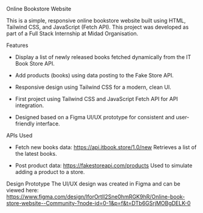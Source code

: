 Online Bookstore Website

This is a simple, responsive online bookstore website built using HTML, Tailwind CSS, and JavaScript (Fetch API). This project was developed as part of a Full Stack Internship at Midad Organisation.


Features
- Display a list of newly released books fetched dynamically from the IT Book Store API.

- Add products (books) using data posting to the Fake Store API.

- Responsive design using Tailwind CSS for a modern, clean UI.

- First project using Tailwind CSS and JavaScript Fetch API for API integration.

- Designed based on a Figma UI/UX prototype for consistent and user-friendly interface.


APIs Used
- Fetch new books data: https://api.itbook.store/1.0/new
Retrieves a list of the latest books.

- Post product data: https://fakestoreapi.com/products
Used to simulate adding a product to a store.


Design Prototype
The UI/UX design was created in Figma and can be viewed here:
https://www.figma.com/design/lforOrtIl2Sne0hmRGK9hR/Online-book-store-website--Community-?node-id=0-1&p=f&t=DTb6GSrjMOBgDELK-0





